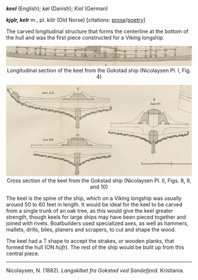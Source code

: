 **_keel_** (English); _køl_ (Danish); _Kiel_ (German)

**_kjǫlr, kelr_** m., pl. _kilir_ (Old Norse) [citations: [prose](https://onp.ku.dk/onp/onp.php?o43782)/[poetry](https://lexiconpoeticum.org/m.php?p=lemma&i=45031)]  

  The carved longitudinal structure that forms the centerline at the bottom of the hull and was the first piece constructed for a Viking longship.  

<div align="center">
  
  ![keel from the Gokstad ship](../images/Keel_Gokstad.png)  
  Longitudinal section of the keel from the Gokstad ship (Nicolaysen Pl. I, Fig. 4)
  
  ![keel cross section from Gokstad ship](../images/Keel_Cross_Section_Gokstad.png)  
  Cross section of the keel from the Gokstad ship (Nicolaysen Pl. II, Figs. 8, 9, and 10)

</div>

  The keel is the spine of the ship, which on a Viking longship was usually around 50 to 60 feet in length. It would be ideal for the keel to be carved from a single trunk of an oak tree, as this would give the keel greater strength, though keels for large ships may have been pieced together and joined with rivets. Boatbuilders used specialized axes, as well as hammers, mallets, drills, biles, planers and scrapers, to cut and shape the wood. 
  
  The keel had a T shape to accept the strakes, or wooden planks, that formed the hull (ON _húfr_). The rest of the ship would be built up from this central piece.
  
---

  Nicolaysen, N. (1882). _Langskibet fra Gokstad ved Sandefjord._ Kristiania.